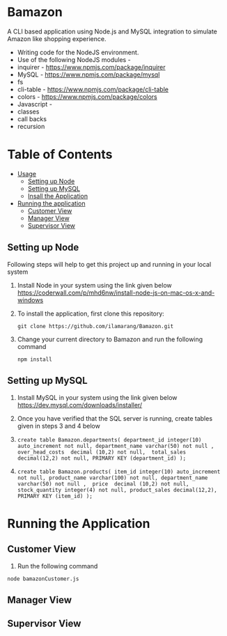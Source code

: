 # Bamazon
A CLI based application using Node.js and MySQL integration to simulate Amazon like shopping experience.

* Writing code for the NodeJS environment.
* Use of the following NodeJS modules - 
 * inquirer - <https://www.npmjs.com/package/inquirer>
 * MySQL - <https://www.npmjs.com/package/mysql>
 * fs
 * cli-table - <https://www.npmjs.com/package/cli-table>
 * colors - <https://www.npmjs.com/package/colors>
* Javascript - 
 * classes
 * call backs
 * recursion

# Table of Contents
* [Usage](#usage)
  * [Setting up Node](#setting-up-node)
  * [Setting up MySQL](#setting-up-mysql)
  * [Insall the Application](#install-the-application)
* [Running the application](#running-the-application)
  * [Customer View](#customer-view)
  * [Manager View](#manager-view)
  * [Supervisor View](#supervisor-view)
  
## Setting up Node
Following steps will help to get this project up and running in your local system
1. Install Node in your system using the link given below 
https://coderwall.com/p/mhd6nw/install-node-js-on-mac-os-x-and-windows
2. To install the application, first clone this repository:
 
    `git clone https://github.com/ilamarang/Bamazon.git`
3. Change your current directory to Bamazon and run the following command

  	`npm install`
               
## Setting up MySQL
1. Install MySQL in your system using the link given below
https://dev.mysql.com/downloads/installer/
2. Once you have verified that the SQL server is running, create tables given in steps 3 and 4 below
3. `create table Bamazon.departments(
department_id integer(10) auto_increment not null,
department_name varchar(50) not null , 
over_head_costs  decimal (10,2) not null, 
total_sales decimal(12,2) not null,
PRIMARY KEY (department_id)
);`

4. `create table Bamazon.products(
item_id integer(10) auto_increment not null,
product_name varchar(100) not null,
department_name varchar(50) not null , 
price  decimal (10,2) not null, 
stock_quantity integer(4) not null,
product_sales decimal(12,2),
PRIMARY KEY (item_id)
);`


# Running the Application

## Customer View
1. Run the following command

`node bamazonCustomer.js`


## Manager View

## Supervisor View
